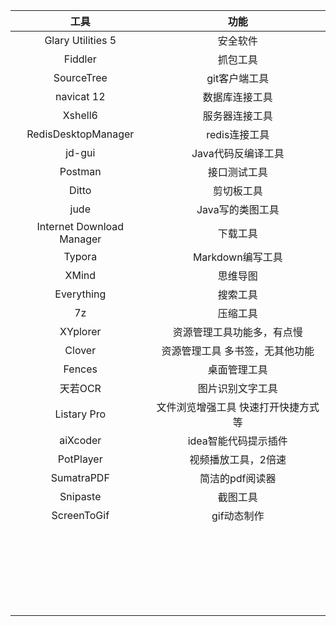 |           工具            |                功能                 |
| :-----------------------: | :---------------------------------: |
|     Glary Utilities 5     |              安全软件               |
|          Fiddler          |              抓包工具               |
|        SourceTree         |            git客户端工具            |
|        navicat 12         |           数据库连接工具            |
|          Xshell6          |           服务器连接工具            |
|    RedisDesktopManager    |            redis连接工具            |
|          jd-gui           |         Java代码反编译工具          |
|          Postman          |            接口测试工具             |
|           Ditto           |             剪切板工具              |
|           jude            |          Java写的类图工具           |
| Internet Download Manager |              下载工具               |
|          Typora           |          Markdown编写工具           |
|           XMind           |              思维导图               |
|        Everything         |              搜索工具               |
|            7z             |              压缩工具               |
|         XYplorer          |     资源管理工具功能多，有点慢      |
|          Clover           |   资源管理工具 多书签，无其他功能   |
|          Fences           |            桌面管理工具             |
|          天若OCR          |          图片识别文字工具           |
|        Listary Pro        | 文件浏览增强工具 快速打开快捷方式等 |
|         aiXcoder          |        idea智能代码提示插件         |
|         PotPlayer         |         视频播放工具，2倍速         |
|        SumatraPDF         |           简洁的pdf阅读器           |
|         Snipaste          |              截图工具               |
|        ScreenToGif        |             gif动态制作             |
|                           |                                     |
|                           |                                     |
|                           |                                     |
|                           |                                     |
|                           |                                     |
|                           |                                     |
|                           |                                     |
|                           |                                     |
|                           |                                     |
|                           |                                     |
|                           |                                     |
|                           |                                     |
|                           |                                     |
|                           |                                     |
|                           |                                     |
|                           |                                     |
|                           |                                     |
|                           |                                     |
|                           |                                     |
|                           |                                     |
|                           |                                     |
|                           |                                     |
|                           |                                     |
|                           |                                     |



